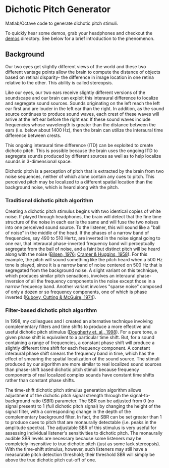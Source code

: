 # Dichotic Pitch Generator

Matlab/Octave code to generate dichotic pitch stimuli. 

To quickly hear some demos, grab your headphones and checkout the [demos](./demos) directory. See below for a brief introduction to the phenomenon.

## Background

Our two eyes get slightly different views of the world and these two different vantage points allow the brain to compute the distance of objects based on retinal disparity- the difference in image location in one retina relative to the other. This ability is called stereopsis.

Like our eyes, our two ears receive slightly different versions of the soundscape and our brain can exploit this interaural difference to localize and segregate sound sources. Sounds originating on the left reach the left ear first and are louder in the left ear than the right. In addition, as the sound source continues to produce sound waves, each crest of these waves will arrive at the left ear before the right ear. If these sound waves include frequencies whose wavelength is greater than the distance between the ears (i.e. below about 1400 Hz), then the brain can utilize the interaural time difference between crests.

This ongoing interaural time difference (ITD) can be exploited to create dichotic pitch. This is possible because the brain uses the ongoing ITD to segregate sounds produced by different sources as well as to help localize sounds in 3-dimensional space.

Dichotic pitch is a perception of pitch that is extracted by the brain from two noise sequences, neither of which alone contain any cues to pitch. This perceived pitch may be localized to a different spatial location than the background noise, which is heard along with the pitch.

### Traditional dichotic pitch algorithm

Creating a dichotic pitch stimulus begins with two identical copies of white noise. If played through headphones, the brain will detect that the fine time structure of the noise in each ear is the same and will fuse the two noises into one perceived sound source. To the listener, this will sound like a "ball of noise" in the middle of the head. If the phases of a narrow band of frequencies, say 490 to 510 Hertz, are inverted in the noise signal going to one ear, that interaural phase-inverted frequency band will perceptually segregate from the ball of noise, and a faint but distinct pitch will be heard along with the noise ([Bilsen, 1976](https://pubmed.ncbi.nlm.nih.gov/1249333/); [Cramer & Huggins, 1958](https://asa.scitation.org/doi/10.1121/1.1909628)). For this example, the pitch will sound something like the pitch heard when a 500 Hz tone is played, since it is a narrow band of noise centered on 500 Hz that is segregated from the background noise. A slight variant on this technique, which produces similar pitch sensations, involves an interaural phase-inversion of all the frequency components in the noise except those in a narrow frequency band. Another variant involves "sparse noise" composed of only a dozen or so frequency components, one of which is phase inverted ([Kubovy, Cutting & McGuire, 1974](https://pubmed.ncbi.nlm.nih.gov/4413641/)).

### Filter-based dichotic pitch algorithm

In 1998, my colleagues and I created an alternative technique involving complementary filters and time shifts to produce a more effective and useful dichotic pitch stimulus ([Dougherty et. al., 1998](https://pubmed.ncbi.nlm.nih.gov/9804305/)). For a pure tone, a given phase shift is equivalent to a particular time shift. But, for a sound containing a range of frequencies, a constant phase shift will produce a slightly different time shift for each frequency component. A constant interaural phase shift smears the frequency band in time, which has the effect of smearing the spatial localization of the sound source. The stimuli produced by our algorithm are more similar to real localized sound sources than phase-shift based dichotic pitch stimuli because frequency components of real localized complex sounds have constant time shifts rather than constant phase shifts.

The time-shift dichotic pitch stimulus generation algorithm allows adjustment of the dichotic pitch signal strength through the signal-to-background ratio (SBR) parameter. The SBR can be adjusted from 0 (no signal present) to 1 (full dichotic pitch signal) by changing the height of the signal filter, with a corresponding change in the depth of the complementary background filter. In fact, the SBR can be set greater than 1 to produce cues to pitch that are monaurally detectable (i.e. peaks in the amplitude spectra). The adjustable SBR of this stimulus is very useful for assessing individual listener's sensitivities to dichotic pitch. The monaurally audible SBR levels are necessary because some listeners may be completely insensitive to true dichotic pitch (just as some lack stereopsis). With the time-shift stimulus, however, such listeners may still have a measurable pitch detection threshold; their threshold SBR will simply be above the true dichotic pitch cut-off of one.

